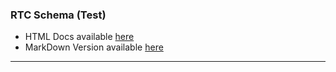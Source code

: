 ### RTC Schema (Test) 
- HTML Docs available [here](https://ashisha7i.github.io/test-json-schema/)
- MarkDown Version available [here](docs/schemaDocs.md)
---
